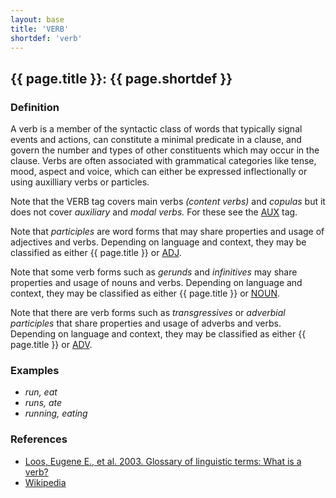 ```yaml
---
layout: base
title: 'VERB'
shortdef: 'verb'
---
```


## {{ page.title }}: {{ page.shortdef }}

### Definition

A verb is a member of the syntactic class of words that typically signal events and actions, can constitute a minimal predicate in a clause, and govern the number and types of other constituents which may occur in the clause. Verbs are often associated with grammatical categories like tense, mood, aspect and voice, which can either be expressed inflectionally or using auxilliary verbs or particles.

Note that the VERB tag covers main verbs _(content verbs)_ and _copulas_ but it does not cover _auxiliary_ and _modal verbs._ For these see the <a href="AUX.html">AUX</a> tag.

Note that _participles_ are word forms that may share properties and usage of adjectives and verbs. Depending on language and context, they may be classified as either {{ page.title }} or <a href="ADJ.html">ADJ</a>.

Note that some verb forms such as _gerunds_ and _infinitives_ may share properties and usage of nouns and verbs. Depending on language and context, they may be classified as either {{ page.title }} or <a href="NOUN.html">NOUN</a>.

Note that there are verb forms such as _transgressives_ or _adverbial participles_ that share properties and usage of adverbs and verbs. Depending on language and context, they may be classified as either {{ page.title }} or <a href="ADV.html">ADV</a>.

### Examples

 - _run, eat_
 - _runs, ate_
 - _running, eating_

### References

* <a href="http://www-01.sil.org/linguistics/GlossaryOfLinguisticTerms/WhatIsAVerbLinguistics.htm">Loos, Eugene E., et al. 2003. Glossary of linguistic terms: What is a verb?</a>
* <a href="http://en.wikipedia.org/wiki/Verb">Wikipedia</a>
